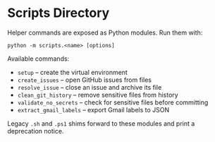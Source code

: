 # Scripts Directory

Helper commands are exposed as Python modules. Run them with:

```
python -m scripts.<name> [options]
```

Available commands:

- `setup` – create the virtual environment
- `create_issues` – open GitHub issues from files
- `resolve_issue` – close an issue and archive its file
- `clean_git_history` – remove sensitive files from history
- `validate_no_secrets` – check for sensitive files before committing
- `extract_gmail_labels` – export Gmail labels to JSON

Legacy `.sh` and `.ps1` shims forward to these modules and print a
deprecation notice.

